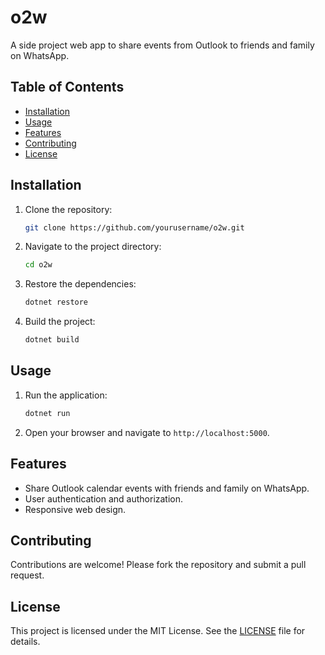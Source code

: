 # o2w

A side project web app to share events from Outlook to friends and family on WhatsApp.

## Table of Contents

- [Installation](#installation)
- [Usage](#usage)
- [Features](#features)
- [Contributing](#contributing)
- [License](#license)

## Installation

1. Clone the repository:
    ```sh
    git clone https://github.com/yourusername/o2w.git
    ```
2. Navigate to the project directory:
    ```sh
    cd o2w
    ```
3. Restore the dependencies:
    ```sh
    dotnet restore
    ```
4. Build the project:
    ```sh
    dotnet build
    ```

## Usage

1. Run the application:
    ```sh
    dotnet run
    ```
2. Open your browser and navigate to `http://localhost:5000`.

## Features

- Share Outlook calendar events with friends and family on WhatsApp.
- User authentication and authorization.
- Responsive web design.

## Contributing

Contributions are welcome! Please fork the repository and submit a pull request.

## License

This project is licensed under the MIT License. See the [LICENSE](LICENSE) file for details.
